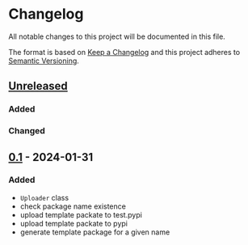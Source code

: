 # Changelog
All notable changes to this project will be documented in this file.

The format is based on [Keep a Changelog](http://keepachangelog.com/en/1.0.0/)
and this project adheres to [Semantic Versioning](http://semver.org/spec/v2.0.0.html).

## [Unreleased]
### Added
### Changed
## [0.1] - 2024-01-31
### Added
- `Uploader` class
- check package name existence
- upload template packate to test.pypi
- upload template packate to pypi
- generate template package for a given name

[Unreleased]: https://github.com/openscilab/reserver/compare/v0.1...dev
[0.1]: https://github.com/openscilab/reserver/compare/0ae5bb9...v0.1
